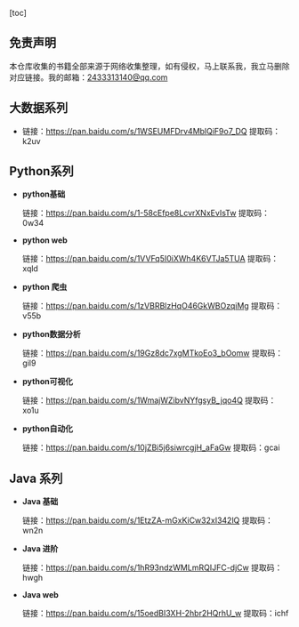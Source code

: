 [toc]

## 免责声明

本仓库收集的书籍全部来源于网络收集整理，如有侵权，马上联系我，我立马删除对应链接。我的邮箱：2433313140@qq.com



## 大数据系列

+ 链接：https://pan.baidu.com/s/1WSEUMFDrv4MblQiF9o7_DQ 
  提取码：k2uv 
  
  

## Python系列

+ **python基础**

  链接：https://pan.baidu.com/s/1-58cEfpe8LcvrXNxEvIsTw 
  提取码：0w34

+ **python web**

  链接：https://pan.baidu.com/s/1VVFq5I0iXWh4K6VTJa5TUA 
  提取码：xqld

+ **python 爬虫**

  链接：https://pan.baidu.com/s/1zVBRBlzHqO46GkWBOzqiMg 
  提取码：v55b

+ **python数据分析**

  链接：https://pan.baidu.com/s/19Gz8dc7xgMTkoEo3_bOomw 
  提取码：gil9

+ **python可视化**

  链接：https://pan.baidu.com/s/1WmajWZibvNYfgsyB_jqo4Q 
  提取码：xo1u

+ **python自动化**

  链接：https://pan.baidu.com/s/10jZBi5j6siwrcgjH_aFaGw 
  提取码：gcai 

## Java 系列

+ **Java 基础**

  链接：https://pan.baidu.com/s/1EtzZA-mGxKiCw32xI342lQ 
  提取码：wn2n

+ **Java 进阶**

  链接：https://pan.baidu.com/s/1hR93ndzWMLmRQIJFC-djCw 
  提取码：hwgh

+ **Java web**

  链接：https://pan.baidu.com/s/15oedBI3XH-2hbr2HQrhU_w 
  提取码：ichf

